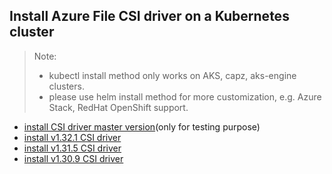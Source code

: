 ## Install Azure File CSI driver on a Kubernetes cluster
> Note:
>  - kubectl install method only works on AKS, capz, aks-engine clusters.
>  - please use helm install method for more customization, e.g. Azure Stack, RedHat OpenShift support.

 - [install CSI driver master version](./install-csi-driver-master.md)(only for testing purpose)
 - [install v1.32.1 CSI driver](./install-csi-driver-v1.32.1.md)
 - [install v1.31.5 CSI driver](./install-csi-driver-v1.31.5.md)
 - [install v1.30.9 CSI driver](./install-csi-driver-v1.30.9.md)
